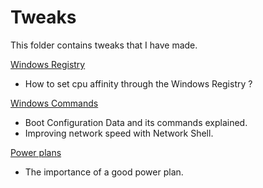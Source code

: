 # Tweaks
This folder contains tweaks that I have made.

[Windows Registry](WINREGISTRY/README.md)
- How to set cpu affinity through the Windows Registry ?

[Windows Commands](WINCOMMANDS/README.md)
- Boot Configuration Data and its commands explained.
- Improving network speed with Network Shell.

[Power plans](POWERPLANS/README.md)
- The importance of a good power plan.
